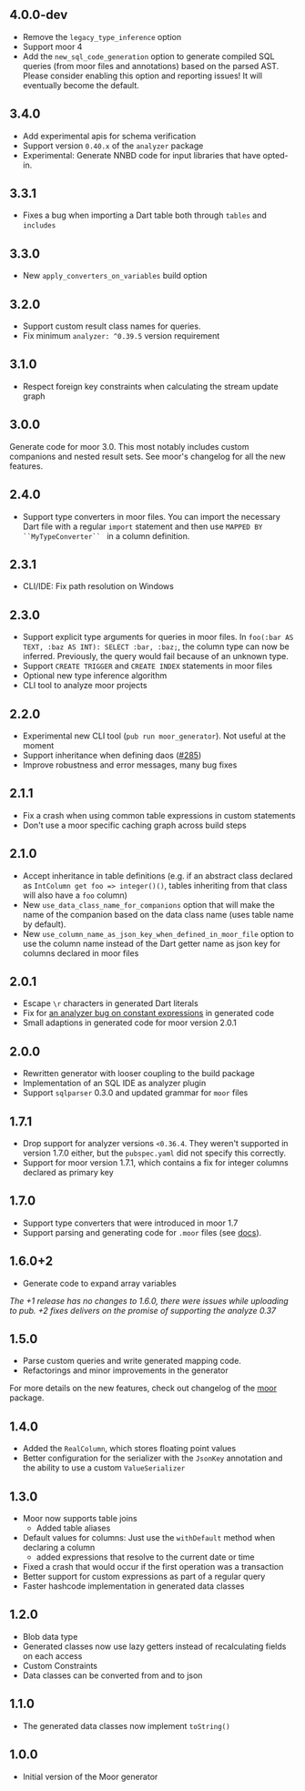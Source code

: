 ## 4.0.0-dev

- Remove the `legacy_type_inference` option
- Support moor 4
- Add the `new_sql_code_generation` option to generate compiled SQL queries
  (from moor files and annotations) based on the parsed AST.
  Please consider enabling this option and reporting issues! 
  It will eventually become the default.

## 3.4.0

- Add experimental apis for schema verification
- Support version `0.40.x` of the `analyzer` package
- Experimental: Generate NNBD code for input libraries that have opted-in.

## 3.3.1

- Fixes a bug when importing a Dart table both through `tables` and `includes`

## 3.3.0

- New `apply_converters_on_variables` build option

## 3.2.0

- Support custom result class names for queries.
- Fix minimum `analyzer: ^0.39.5` version requirement

## 3.1.0

- Respect foreign key constraints when calculating the stream update graph

## 3.0.0
 
 Generate code for moor 3.0. This most notably includes custom companions and nested result sets.
 See moor's changelog for all the new features.

## 2.4.0

- Support type converters in moor files. You can import the necessary Dart file with a regular `import`
  statement and then use `MAPPED BY ``MyTypeConverter`` ` in a column definition.

## 2.3.1

- CLI/IDE: Fix path resolution on Windows

## 2.3.0

- Support explicit type arguments for queries in moor files. In 
  `foo(:bar AS TEXT, :baz AS INT): SELECT :bar, :baz;`, the column type can now be inferred.
  Previously, the query would fail because of an unknown type.
- Support `CREATE TRIGGER` and `CREATE INDEX` statements in moor files
- Optional new type inference algorithm
- CLI tool to analyze moor projects

## 2.2.0

- Experimental new CLI tool (`pub run moor_generator`). Not useful at the moment
- Support inheritance when defining daos ([#285](https://github.com/simolus3/moor/issues/285))
- Improve robustness and error messages, many bug fixes

## 2.1.1

- Fix a crash when using common table expressions in custom statements
- Don't use a moor specific caching graph across build steps

## 2.1.0

- Accept inheritance in table definitions (e.g. if an abstract class declared as `IntColumn get foo => integer()()`,
  tables inheriting from that class will also have a `foo` column)
- New `use_data_class_name_for_companions` option that will make the name of the companion
  based on the data class name (uses table name by default).
- New `use_column_name_as_json_key_when_defined_in_moor_file` option to use the column name
  instead of the Dart getter name as json key for columns declared in moor files

## 2.0.1

- Escape `\r` characters in generated Dart literals
- Fix for [an analyzer bug on constant expressions](https://dartbug.com/38658) in generated code
- Small adaptions in generated code for moor version 2.0.1

## 2.0.0
- Rewritten generator with looser coupling to the build package
- Implementation of an SQL IDE as analyzer plugin
- Support `sqlparser` 0.3.0 and updated grammar for `moor` files

## 1.7.1
- Drop support for analyzer versions `<0.36.4`. They weren't supported in version 1.7.0 either, but
  the `pubspec.yaml` did not specify this correctly.
- Support for moor version 1.7.1, which contains a fix for integer columns declared as primary key

## 1.7.0
- Support type converters that were introduced in moor 1.7
- Support parsing and generating code for `.moor` files (see [docs](https://moor.simonbinder.eu/docs/using-sql/custom_tables/)).

## 1.6.0+2
- Generate code to expand array variables

_The +1 release has no changes to 1.6.0, there were issues while uploading to pub. +2 fixes
delivers on the promise of supporting the analyze 0.37_

## 1.5.0
- Parse custom queries and write generated mapping code.
- Refactorings and minor improvements in the generator

For more details on the new features, check out changelog of the 
[moor](https://pub.dev/packages/moor#-changelog-tab-) package.

## 1.4.0
- Added the `RealColumn`, which stores floating point values
- Better configuration for the serializer with the `JsonKey` annotation and the ability to
use a custom `ValueSerializer`

## 1.3.0
- Moor now supports table joins
  - Added table aliases
- Default values for columns: Just use the `withDefault` method when declaring a column
  - added expressions that resolve to the current date or time
- Fixed a crash that would occur if the first operation was a transaction
- Better support for custom expressions as part of a regular query
- Faster hashcode implementation in generated data classes

## 1.2.0
- Blob data type
- Generated classes now use lazy getters instead of recalculating fields on each access
- Custom Constraints
- Data classes can be converted from and to json

## 1.1.0
- The generated data classes now implement `toString()`

## 1.0.0
- Initial version of the Moor generator
